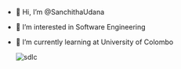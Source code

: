 - 👋 Hi, I’m @SanchithaUdana
- 👀 I’m interested in Software Engineering
- 🌱 I’m currently learning at University of Colombo


     ![sdlc](https://user-images.githubusercontent.com/109952575/208307954-a82c981a-4798-4895-aff8-060a7e01719e.gif)



<!---
SanchithaUdana/SanchithaUdana is a ✨ special ✨ repository because its `README.md` (this file) appears on your GitHub profile.
You can click the Preview link to take a look at your changes.
--->

